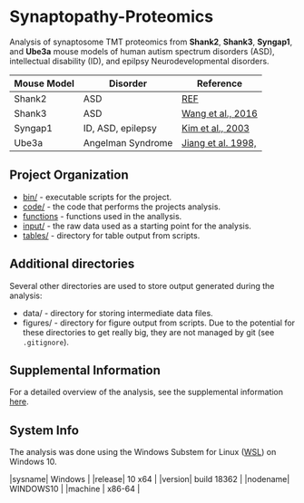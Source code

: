 # Synaptopathy-Proteomics

Analysis of synaptosome TMT proteomics from __Shank2__, __Shank3__, 
__Syngap1__, and __Ube3a__ mouse models of human autism spectrum disorders 
(ASD), intellectual disability (ID), and epilpsy Neurodevelopmental disorders.

| Mouse Model | Disorder | Reference |
| ---         | ---      | --- |
| Shank2      | ASD      | [REF](url) |
| Shank3      | ASD      | [Wang et al., 2016](https://www.ncbi.nlm.nih.gov/pubmed/27161151) |
| Syngap1     | ID, ASD, epilepsy |[Kim et al., 2003](https://www.ncbi.nlm.nih.gov/pubmed/12598599) |
| Ube3a       | Angelman Syndrome | [Jiang et al. 1998,](https://www.ncbi.nlm.nih.gov/pubmed/9808466) |

## Project Organization
* [bin/](https://github.com/twesleyb/Synaptopathy-Proteomics/tree/master/bin) - executable scripts for the project.
* [code/](https://github.com/twesleyb/Synaptopathy-Proteomics/tree/master/code) - the code that performs the projects analysis.
* [functions](https://github.com/twesleyb/Synaptopathy-Proteomics/tree/master/functions) - functions used in the anallysis.
* [input/](https://github.com/twesleyb/Synaptopathy-Proteomics/tree/master/input) - the raw data used as a starting point for the analysis.
* [tables/](https://github.com/twesleyb/Synaptopathy-Proteomics/tree/master/input) - directory for table output from scripts. 

## Additional directories
Several other directories are used to store output generated during the analysis:
* data/ - directory for storing intermediate data files.
* figures/ - directory for figure output from scripts.
Due to the potential for these directories to get really big, they are not 
managed by git (see `.gitignore`).

## Supplemental Information
For a detailed overview of the analysis, see the supplemental information [here](https://github.com/twesleyb/Synaptopathy-Proteomics/tree/master/code/README.md).

## System Info
The analysis was done using the Windows Substem for Linux ([WSL](https://docs.microsoft.com/en-us/windows/wsl/install-win10)) on Windows 10. 

|sysname| Windows |
|release| 10 x64 |
|version| build 18362 |
|nodename| WINDOWS10 | 
|machine | x86-64 | 
